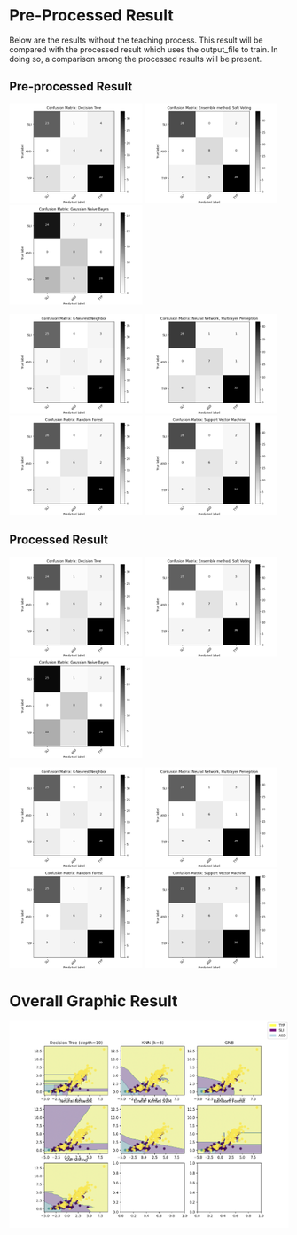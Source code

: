 # Pre-Processed Result
Below are the results without the teaching process. This result will be compared with the processed result which uses the output_file to train. In doing so, a comparison among the processed results will be present.

## Pre-processed Result
<p float="left">
  <img src="/Result/Pre_DecisionTree.png" width="240" />
  <img src="/Result/Pre_EnsembleM.png" width="240" />
  <img src="/Result/Pre_GaussianN.png" width="240" />
</p>

<p float="left">
  <img src="/Result/Pre_K-Nearest.png" width="240" />
  <img src="/Result/Pre_NeuralN.png" width="240" />
  <img src="/Result/Pre_RandomF.png" width="240" />
  <img src="/Result/Pre_SVM.png" width="240" />
</p>

## Processed Result
<p float="left">
  <img src="/Result/DecisionTree.png" width="240" />
  <img src="/Result/EnsembleM.png" width="240" />
  <img src="/Result/GaussianN.png" width="240" />
</p>
<p float="left">
  <img src="/Result/K-Nearest.png" width="240" />
  <img src="/Result/NeuralN.png" width="240" />
  <img src="/Result/RandomF.png" width="240" />
  <img src="/Result/SVM.png" width="240" />
</p>

# Overall Graphic Result
![](/Result/Classification_Result.png)
